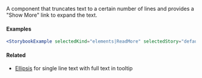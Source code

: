 A component that truncates text to a certain number of lines and provides a "Show More" link to expand the text.

#### Examples

```jsx noeditor
<StorybookExample selectedKind="elements|ReadMore" selectedStory="default" />
```

#### Related

- [Ellipsis](#!/Ellipsis) for single line text with full text in tooltip
